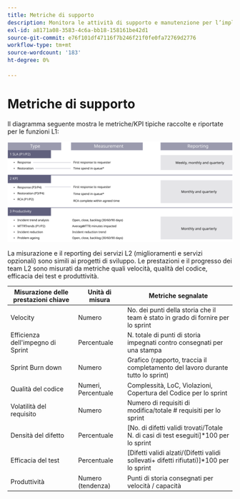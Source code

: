 ```yaml
---
title: Metriche di supporto
description: Monitora le attività di supporto e manutenzione per l’implementazione di Adobe Commerce utilizzando metriche comuni.
exl-id: a8171a08-3583-4c6a-bb18-158161be42d1
source-git-commit: e76f101df47116f7b246f21f0fe0fa72769d2776
workflow-type: tm+mt
source-wordcount: '183'
ht-degree: 0%

---
```


# Metriche di supporto

Il diagramma seguente mostra le metriche/KPI tipiche raccolte e riportate per le funzioni L1:

![Diagramma che mostra le metriche SLA](../../assets/playbooks/sla-metrics.svg)

La misurazione e il reporting dei servizi L2 (miglioramenti e servizi opzionali) sono simili ai progetti di sviluppo. Le prestazioni e il progresso dei team L2 sono misurati da metriche quali velocità, qualità del codice, efficacia dei test e produttività.

| Misurazione delle prestazioni chiave | Unità di misura | Metriche segnalate |
|------------------------------|---------------------|------------------------------------------------------------------------------------|
| Velocity | Numero | No. dei punti della storia che il team è stato in grado di fornire per lo sprint |
| Efficienza dell&#39;impegno di Sprint | Percentuale | N. totale di punti di storia impegnati contro consegnati per una stampa |
| Sprint Burn down | Numero | Grafico (rapporto, traccia il completamento del lavoro durante tutto lo sprint) |
| Qualità del codice | Numeri, Percentuale | Complessità, LoC, Violazioni, Copertura del Codice per lo sprint |
| Volatilità del requisito | Numero | Numero di requisiti di modifica/totale # requisiti per lo sprint |
| Densità del difetto | Percentuale | [No. di difetti validi trovati/Totale N. di casi di test eseguiti]*100 per lo sprint |
| Efficacia del test | Percentuale | [Difetti validi alzati/(Difetti validi sollevati+ difetti rifiutati)]*100 per lo sprint |
| Produttività | Numero (tendenza) | Punti di storia consegnati per velocità / capacità |
